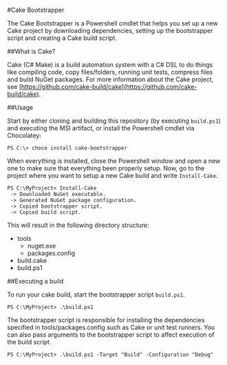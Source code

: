 #Cake Bootstrapper

The Cake Bootstrapper is a Powershell cmdlet that helps you set up a new Cake project by downloading dependencies, setting up the bootstrapper script and creating a Cake build script.

##What is Cake?

Cake (C# Make) is a build automation system with a C# DSL to do things like compiling code, copy files/folders, running unit tests, compress files and build NuGet packages.
For more information about the Cake project, see [https://github.com/cake-build/cake](https://github.com/cake-build/cake).

##Usage

Start by either cloning and building this repository (by executing `build.ps1`) and executing the MSI artifact, or install the Powershell cmdlet via Chocolatey:

```dos
PS C:\> choco install cake-bootstrapper
```

When everything is installed, close the Powershell window and open a new one to make sure that everything been properly setup.
Now, go to the project where you want to setup a new Cake build and write `Install-Cake`.

```dos
PS C:\MyProject> Install-Cake
 -> Downloaded NuGet executable.
 -> Generated NuGet package configuration.
 -> Copied bootstrapper script.
 -> Copied build script.
```

This will result in the following directory structure:

* tools
  * nuget.exe
  * packages.config
* build.cake
* build.ps1

##Executing a build

To run your cake build, start the bootstrapper script `build.ps1`.

```dos
PS C:\MyProject> .\build.ps1
```

The bootstrapper script is responsible for installing the dependencies specified in tools/packages.config such as Cake or unit test runners. You can also pass arguments to the bootstrapper script to affect execution of the build script.

```dos
PS C:\MyProject> .\build.ps1 -Target "Build" -Configuration "Debug"
```
